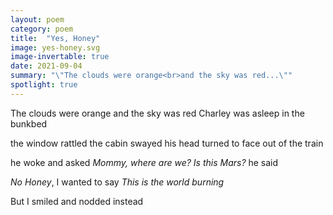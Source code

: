 ```yaml
---
layout: poem
category: poem
title:  "Yes, Honey"
image: yes-honey.svg
image-invertable: true
date: 2021-09-04
summary: "\"The clouds were orange<br>and the sky was red...\""
spotlight: true
---
```


The clouds were orange
and the sky was red
Charley was asleep
in the bunkbed

the window rattled
the cabin swayed
his head turned to face
out of the train

he woke and asked
<i>Mommy, where are we?</i>
<i>Is this Mars?</i>
he said

<i>No Honey</i>,
I wanted to say
<i>This is the world
burning</i>

But I smiled
and nodded instead
